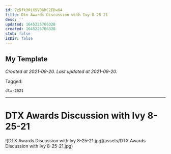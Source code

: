 ```yaml
---
id: 7z5fk30iX5VDGhC2FDwX4
title: Dtx Awards Discussion with Ivy 8 25 21
desc: ''
updated: 1645225706328
created: 1645225706328
stub: false
isDir: false
---
```

My Template
---

_Created at 2021-09-20._
_Last updated at 2021-09-20._



Tagged: 
```
dtx-2021
```


---

# DTX Awards Discussion with Ivy 8-25-21


![DTX Awards Discussion with Ivy 8-25-21.jpg](assets/DTX Awards Discussion with Ivy 8-25-21.jpg)

